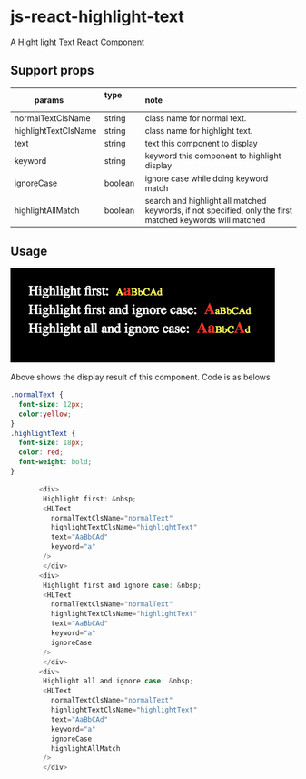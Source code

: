 # js-react-highlight-text
A Hight light Text React Component

## Support props
| params        | type           | note       |
| ------------- |:-------------|:-------------| 
|normalTextClsName| string | class name for normal text.|  
|highlightTextClsName| string | class name for highlight text. |
|text| string | text this component to display |
|keyword | string | keyword this component to highlight display |
|ignoreCase | boolean | ignore case while doing keyword match |
|highlightAllMatch | boolean | search and highlight all matched keywords, if not specified, only the first matched keywords will matched|

## Usage
![](https://github.com/leeowenowen/js-react-highlight-text/blob/master/wiki-res/highlightText.png?raw=true)

Above shows the display result of this component. Code is as belows

```css
.normalText {
  font-size: 12px;
  color:yellow;
}
.highlightText {
  font-size: 18px;
  color: red;
  font-weight: bold;
}
```

```javascript
       <div> 
        Highlight first: &nbsp;
        <HLText
          normalTextClsName="normalText"
          highlightTextClsName="highlightText"
          text="AaBbCAd"
          keyword="a"
        />
        </div>
       <div> 
        Highlight first and ignore case: &nbsp;
        <HLText
          normalTextClsName="normalText"
          highlightTextClsName="highlightText"
          text="AaBbCAd"
          keyword="a"
          ignoreCase
        />
        </div>
       <div> 
        Highlight all and ignore case: &nbsp;
        <HLText
          normalTextClsName="normalText"
          highlightTextClsName="highlightText"
          text="AaBbCAd"
          keyword="a"
          ignoreCase
          highlightAllMatch
        />
        </div>
```

